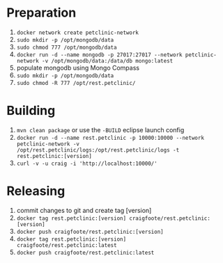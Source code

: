 # Preparation

1. `docker network create petclinic-network`
1. `sudo mkdir -p /opt/mongodb/data`
1. `sudo chmod 777 /opt/mongodb/data`
1. `docker run -d --name mongodb -p 27017:27017 --network petclinic-network -v /opt/mongodb/data:/data/db mongo:latest`
1. populate mongodb using Mongo Compass
1. `sudo mkdir -p /opt/mongodb/data`
1. `sudo chmod -R 777 /opt/rest.petclinic/`

# Building

1. `mvn clean package` or use the `-BUILD` eclipse launch config
1. `docker run -d --name rest.petclinic -p 10000:10000 --network petclinic-network -v /opt/rest.petclinic/logs:/opt/rest.petclinic/logs -t rest.petclinic:[version]`
1. `curl -v -u craig -i 'http://localhost:10000/'`

# Releasing

1. commit changes to git and create tag [version]
1. `docker tag rest.petclinic:[version] craigfoote/rest.petclinic:[version]`
1. `docker push craigfoote/rest.petclinic:[version]`
1. `docker tag rest.petclinic:[version] craigfoote/rest.petclinic:latest`
1. `docker push craigfoote/rest.petclinic:latest`
